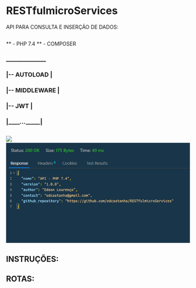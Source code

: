 # RESTfulmicroServices

API PARA CONSULTA E INSERÇÃO DE DADOS:
##

** - PHP 7.4
** - COMPOSER
 ###   ______________
 ###  |-- AUTOLOAD   |
 ###  |-- MIDDLEWARE |
 ###  |-- JWT        |
 ###  |____*...*_____|

##

<div >   
  <img src='https://www.freecodecamp.org/news/content/images/2020/08/0.png'/>
  <img src='.\resources\screnshot.png'/>
</div >


##

## INSTRUÇÕES:

## 

## ROTAS: